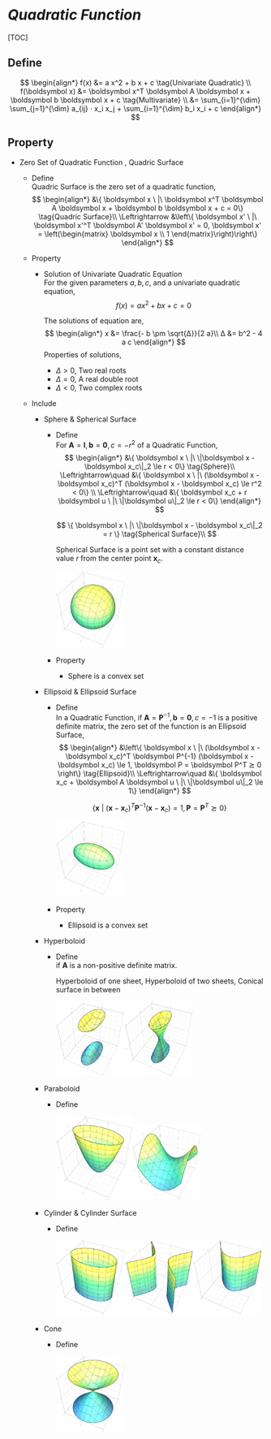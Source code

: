# $Quadratic\ Function$

[TOC]

## Define
$$
\begin{align*}
  f(x) &= a x^2 + b x + c  \tag{Univariate Quadratic}  \\
  f(\boldsymbol x) &= \boldsymbol x^T \boldsymbol A \boldsymbol x + \boldsymbol b \boldsymbol x + c  \tag{Multivariate}  \\
    &= \sum_{i=1}^{\dim} \sum_{j=1}^{\dim} a_{ij} · x_i x_j + \sum_{i=1}^{\dim} b_i x_i + c
\end{align*}
$$

## Property

* Zero Set of Quadratic Function , Quadric Surface
  - Define  
    Quadric Surface is the zero set of a quadratic function,
    $$
    \begin{align*}
      &\{ \boldsymbol x \ |\ \boldsymbol x^T \boldsymbol A \boldsymbol x + \boldsymbol b \boldsymbol x + c = 0\} \tag{Quadric Surface}\\
    \Leftrightarrow &\left\{ \boldsymbol x' \ |\ \boldsymbol x'^T \boldsymbol A' \boldsymbol x' = 0, \boldsymbol x' = \left(\begin{matrix} \boldsymbol x \\ 1 \end{matrix}\right)\right\}
    \end{align*}
    $$

  - Property
    - Solution of Univariate Quadratic Equation  
      For the given parameters $a, b, c$, and a univariate quadratic equation,
      $$
      f(x) = a x^2 + b x + c = 0
      $$

      The solutions of equation are, 
      $$
      \begin{align*}
        x &= \frac{- b \pm \sqrt{Δ}}{2 a}\\
        Δ &= b^2 - 4 a c
      \end{align*}
      $$
      Properties of solutions, 
      - $Δ > 0$, Two real roots
      - $Δ = 0$, A real double root
      - $Δ < 0$, Two complex roots

  - Include
    * Sphere & Spherical Surface
      - Define  
        For $\boldsymbol A = \boldsymbol I, \boldsymbol b = \boldsymbol 0, c = -r^2$ of a Quadratic Function,
        $$
        \begin{align*}
          &\{ \boldsymbol x \ |\ \|\boldsymbol x - \boldsymbol x_c\|_2 \le r < 0\}  \tag{Sphere}\\
        \Leftrightarrow\quad &\{ \boldsymbol x \ |\ (\boldsymbol x - \boldsymbol x_c)^T (\boldsymbol x - \boldsymbol x_c) \le r^2 < 0\}  \\
        \Leftrightarrow\quad &\{ \boldsymbol x_c + r \boldsymbol u \ |\ \|\boldsymbol u\|_2 \le r < 0\}
        \end{align*}
        $$

        $$
        \{ \boldsymbol x \ |\ \|\boldsymbol x - \boldsymbol x_c\|_2 = r \}  \tag{Spherical Surface}\\
        $$

        Spherical Surface is a point set with a constant distance value $r$ from the center point $\boldsymbol x_c$.

        <img src="./assets/Sphere_Quadric.png" alt="img" style="zoom:18%;" />
        
      - Property
        - Sphere is a convex set
      
    * Ellipsoid & Ellipsoid Surface
      - Define  
        In a Quadratic Function, if $\boldsymbol A = \boldsymbol P^{-1}, \boldsymbol b = \boldsymbol 0, c = -1$ is a positive definite matrix, the zero set of the function is an Ellipsoid Surface,
        $$
        \begin{align*}
          &\left\{ \boldsymbol x \ |\ (\boldsymbol x - \boldsymbol x_c)^T \boldsymbol P^{-1} (\boldsymbol x - \boldsymbol x_c) \le 1, \boldsymbol P = \boldsymbol P^T ⪰ 0 \right\}  \tag{Ellipsoid}\\
          \Leftrightarrow\quad &\{ \boldsymbol x_c + \boldsymbol A \boldsymbol u \ |\ \|\boldsymbol u\|_2 \le 1\}
        \end{align*}
        $$
    
        $$
        \{ \boldsymbol x \ |\ (\boldsymbol x - \boldsymbol x_c)^T \boldsymbol P^{-1} (\boldsymbol x - \boldsymbol x_c) = 1, \boldsymbol P = \boldsymbol P^T ⪰ 0\}  \tag{Ellipsoid Surface}
        $$
    
        <img src="./assets/Ellipsoid_Quadric.png" alt="img" style="zoom:18%;" />
        
      - Property
        
        - Ellipsoid is a convex set
      
    * Hyperboloid
      - Define  
        if $\boldsymbol A$ is a non-positive definite matrix.
    
        Hyperboloid of one sheet, Hyperboloid of two sheets, Conical surface in between
        
        <img src="./assets/Hyperboloid_Of_Two_Sheets_Quadric.png" alt="img" style="zoom: 18%;" /><img src="./assets/Hyperboloid_Of_One_Sheet_Quadric.png" alt="img" style="zoom:18%;" />
      
    * Paraboloid
      - Define 
    
        <img src="./assets/Paraboloid_Quadric.png" alt="img" style="zoom:20%;" /><img src="./assets/Hyperbolic_Paraboloid_Quadric.png" alt="img" style="zoom:18%;" />
      
    * Cylinder & Cylinder Surface
      - Define
      
        
      
        <img src="./assets/Elliptic_Cylinder_Quadric.png" alt="img" style="zoom:18%;" /><img src="./assets/Hyperbolic_Cylinder_Quadric.png" alt="img" style="zoom:18%;" /><img src="./assets/Parabolic_Cylinder_Quadric.png" alt="img" style="zoom:18%;" />
    
    - Cone
    
      - Define
    
        <img src="./assets/Circular_Cone_Quadric.png" alt="img" style="zoom:18%;" />
